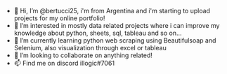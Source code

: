 - 👋 Hi, I’m @bertucci25, i'm from Argentina and i'm starting to upload projects for my online portfolio!
- 👀 I’m interested in mostly data related projects where i can improve my knowledge about python, sheets, sql, tableau and so on...
- 🌱 I’m currently learning python web scraping using Beautifulsoap and Selenium, also visualization through excel or tableau
- 💞️ I’m looking to collaborate on anything related! 
- 📫 Find me on discord illogic#7061
<!---
bertucci25/bertucci25 is a ✨ special ✨ repository because its `README.md` (this file) appears on your GitHub profile.
You can click the Preview link to take a look at your changes.
--->
